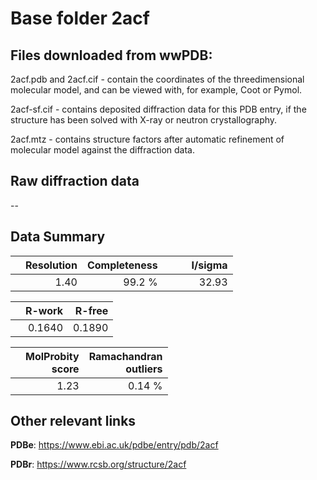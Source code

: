 # Base folder 2acf

## Files downloaded from wwPDB:

2acf.pdb and 2acf.cif - contain the coordinates of the threedimensional molecular model, and can be viewed with, for example, Coot or Pymol.

2acf-sf.cif - contains deposited diffraction data for this PDB entry, if the structure has been solved with X-ray or neutron crystallography.

2acf.mtz - contains structure factors after automatic refinement of molecular model against the diffraction data.

## Raw diffraction data

--<br> 

## Data Summary
|   | Resolution | Completeness| I/sigma |
|---|-------------:|----------------:|--------------:|
|   |1.40|99.2  %|<img width=50/>32.93|

|   | **R-work**| **R-free**   
|---|-------------:|----------------:|           
||0.1640|0.1890|

|   |**MolProbity<br>score**| **Ramachandran<br>outliers** 
|---|-------------:|----------------:|
||1.23|0.14 %|

## Other relevant links 
**PDBe**:  https://www.ebi.ac.uk/pdbe/entry/pdb/2acf
 
**PDBr**: https://www.rcsb.org/structure/2acf 

